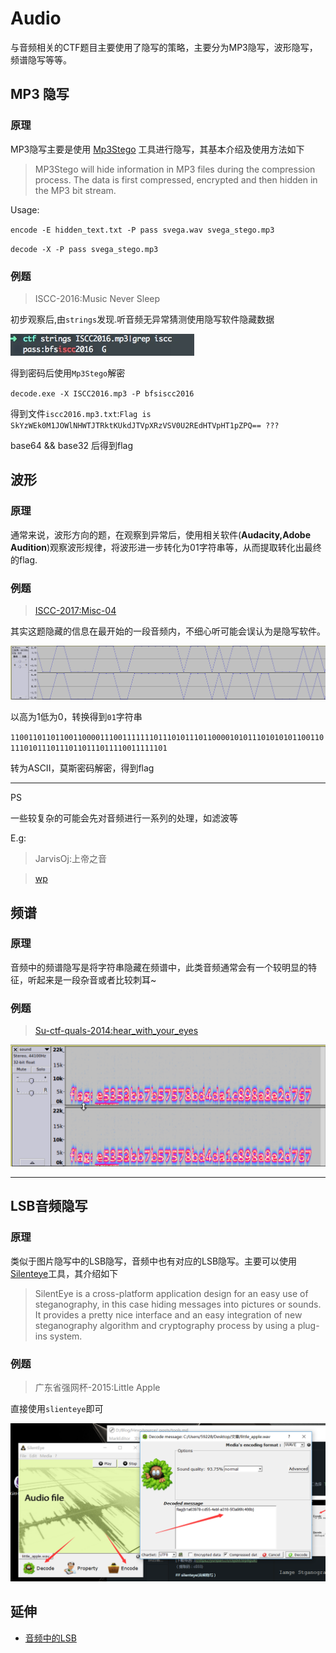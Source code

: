 # Audio

与音频相关的CTF题目主要使用了隐写的策略，主要分为MP3隐写，波形隐写，频谱隐写等等。

## MP3 隐写

### 原理

MP3隐写主要是使用 [Mp3Stego](http://www.petitcolas.net/steganography/mp3stego/) 工具进行隐写，其基本介绍及使用方法如下

> MP3Stego will hide information in MP3 files during the compression process. The data is first compressed, encrypted and then hidden in the MP3 bit stream.

Usage:

`encode -E hidden_text.txt -P pass svega.wav svega_stego.mp3`

`decode -X -P pass svega_stego.mp3`

### 例题

> ISCC-2016:Music Never Sleep

初步观察后,由`strings`发现.听音频无异常猜测使用隐写软件隐藏数据

![1](/misc/audio/files/1.jpg)

得到密码后使用`Mp3Stego`解密

`decode.exe -X ISCC2016.mp3 -P bfsiscc2016`

得到文件`iscc2016.mp3.txt`:`Flag is SkYzWEk0M1JOWlNHWTJTRktKUkdJTVpXRzVSV0U2REdHTVpHT1pZPQ== ???`

base64 && base32 后得到flag


## 波形

### 原理

通常来说，波形方向的题，在观察到异常后，使用相关软件(**Audacity,Adobe Audition**)观察波形规律，将波形进一步转化为01字符串等，从而提取转化出最终的flag.

### 例题

> <a href="/misc/audio/files/Disco.wav">ISCC-2017:Misc-04</a>

其实这题隐藏的信息在最开始的一段音频内，不细心听可能会误认为是隐写软件。

![3](/misc/audio/files/3.png)

以高为1低为0，转换得到`01`字符串

`110011011011001100001110011111110111010111011000010101110101010110011011101011101110110111011110011111101`

转为ASCII，莫斯密码解密，得到flag

---

PS

一些较复杂的可能会先对音频进行一系列的处理，如滤波等

E.g:

> JarvisOj:上帝之音 

> [wp](https://www.40huo.cn/blog/jarvisoj-misc-writeup.html)



## 频谱

### 原理

音频中的频谱隐写是将字符串隐藏在频谱中，此类音频通常会有一个较明显的特征，听起来是一段杂音或者比较刺耳~

### 例题

> <a href="/misc/audio/files/sound.wav">Su-ctf-quals-2014:hear_with_your_eyes</a>


![4](/misc/audio/files/4.png)

---


## LSB音频隐写

### 原理

类似于图片隐写中的LSB隐写，音频中也有对应的LSB隐写。主要可以使用[Silenteye](http://silenteye.v1kings.io/)工具，其介绍如下

> SilentEye is a cross-platform application design for an easy use of steganography, in this case hiding messages into pictures or sounds. It provides a pretty nice interface and an easy integration of new steganography algorithm and cryptography process by using a plug-ins system.

### 例题

> 广东省强网杯-2015:Little Apple

直接使用`slienteye`即可

![2](/misc/audio/files/2.jpg)

## 延伸

- [音频中的LSB](https://ethackal.github.io/2015/10/05/derbycon-ctf-wav-steganography/)
